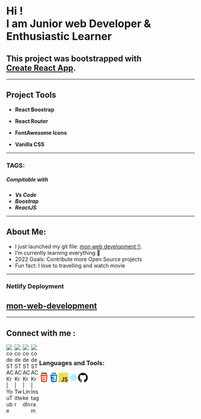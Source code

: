 # Hi !<br/> I am Junior web Developer & Enthusiastic Learner

## This project was bootstrapped with <br/>[Create React App](https://mon-web-development.netlify.app/about).

---

## Project Tools

- **React Boostrap**

- **React Router**

- **FontAwesome Icons**

- **Vanilla CSS**

---

### TAGS:

##### Compitable with

- **_Vs Code_**
- **_Boostrap_**
- **_ReactJS_**

---

## About Me:

- I just launched my git file: [mon web development !!](https://mon-web-development.netlify.app/about).
- I’m currently learning everything 🤣
- 2022 Goals: Contribute more Open Source projects
- Fun fact: I love to travelling and watch movie

---

### Netlify Deployment

## [mon-web-development](https://mon-web-development.netlify.app/about)

<hr/>

## Connect with me :

[<img align="left" alt="codeSTACKr | YouTube" width="22px" src="https://cdn.jsdelivr.net/npm/simple-icons@v3/icons/youtube.svg" />](https://youtube.com/codeSTACKr)
[<img align="left" alt="codeSTACKr | Twitter" width="22px" src="https://cdn.jsdelivr.net/npm/simple-icons@v3/icons/twitter.svg" />](https://twitter.com)
[<img align="left" alt="codeSTACKr | LinkedIn" width="22px" src="https://cdn.jsdelivr.net/npm/simple-icons@v3/icons/linkedin.svg" />](https://linkedin.com)
[<img align="left" alt="codeSTACKr | Instagram" width="22px" src="https://cdn.jsdelivr.net/npm/simple-icons@v3/icons/instagram.svg" />](https://instagram.com)

<br />

### Languages and Tools:

[<img align="left" alt="HTML5" width="26px" src="https://raw.githubusercontent.com/github/explore/80688e429a7d4ef2fca1e82350fe8e3517d3494d/topics/html/html.png" />](HTNLplaylist)
[<img align="left" alt="CSS3" width="26px" src="https://raw.githubusercontent.com/github/explore/80688e429a7d4ef2fca1e82350fe8e3517d3494d/topics/css/css.png" />](cssplaylist)

[<img align="left" alt="JavaScript" width="26px" src="https://raw.githubusercontent.com/github/explore/80688e429a7d4ef2fca1e82350fe8e3517d3494d/topics/javascript/javascript.png" />](jsplaylist)
[<img align="left" alt="React" width="26px" src="https://raw.githubusercontent.com/github/explore/80688e429a7d4ef2fca1e82350fe8e3517d3494d/topics/react/react.png" />](reactplaylist)

[<img align="left" alt="GitHub" width="26px" src="https://raw.githubusercontent.com/github/explore/78df643247d429f6cc873026c0622819ad797942/topics/github/github.png" />](gitPlaylist)
